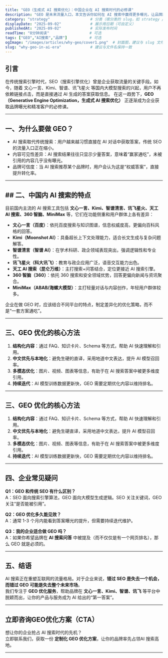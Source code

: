 ```yaml
---
title: "GEO（生成式 AI 搜索优化）：中国企业在 AI 搜索时代的必修课"
description: "GEO 是未来流量入口，本文告诉你如何在 AI 搜索中赢得更多曝光，让品牌脱颖而出，获取先发优势。"
category: "strategy"                  # 分类（填分类的 slug，如 strategy / case / guide）
displayDate: "2025-09-02"             # 展示用日期（可自定义）
publishedAt: "2025-09-02"             # 实际发布时间
readTime: "8分钟阅读"                  # 可选
tags: ["GEO","AI搜索","品牌"]          # 可选
ogImage: "/images/articles/why-geo/cover1.png"  # 封面图，建议与 slug 文件夹一致
slug: "why-geo-in-ai-era"             # 建议与文件名保持一致
---
```

## 引言
在传统搜索引擎时代，SEO（搜索引擎优化）曾是企业获取流量的关键手段。如今，随着 文心一言、Kimi、智谱、讯飞星火 等国内大模型搜索的兴起，用户不再依赖链接点击，而是直接通过 AI 生成的答案获取信息。
在这一趋势下，**GEO（Generative Engine Optimization，生成式 AI 搜索优化）** 正逐渐成为企业获取品牌曝光和精准客户的必修课。

---

## 一、为什么要做 GEO？
- AI 搜索取代传统搜索：用户越来越习惯直接在 AI 对话中获取答案，传统 SEO 的流量入口正在缩小。  
- 内容可见性差异：AI 搜索结果往往只显示少量答案，意味着“赢家通吃”，未被引用的内容几乎没有曝光。  
- 品牌可信度：当 AI 搜索推荐某个品牌时，用户会认为这是“权威答案”，直接提升转化率。 

---

## ## 二、中国内 AI 搜索的特点  

目前国内主流的 AI 搜索工具包括 **文心一言、Kimi、智谱清言、讯飞星火、天工 AI 搜索、360 智脑、MiniMax** 等，它们在功能侧重和用户群体上各有差异：  

- **文心一言（百度）**：依托百度搜索与知识图谱，信息权威度高，更偏向百科风格的回答。  
- **Kimi（Moonshot AI）**：具备超长上下文处理能力，适合长文生成与复杂问题解答。  
- **智谱清言（智谱 AI）**：在学术科研、政企领域表现突出，强调逻辑性和专业性。  
- **讯飞星火（科大讯飞）**：教育与政企应用广泛，语音交互能力出色。  
- **天工 AI 搜索（昆仑万维）**：主打搜索+问答结合，定位更接近 AI 搜索引擎。  
- **360 智脑（360）**：依托 360 搜索和安全领域优势，回答更偏向新闻与资讯聚合。  
- **MiniMax（ABAB/海螺大模型）**：主打轻量对话与内容创作，年轻用户群体较多。  

 企业在做 GEO 时，应该结合不同平台的特点，制定差异化的优化策略，而不是“一套方案通吃”。   

---

## 三、GEO 优化的核心方法
1. **结构化内容**：通过 FAQ、知识卡片、Schema 等方式，帮助 AI 快速理解和引用。  
2. **中文优先与本地化**：避免生硬的直译，采用地道中文表达，提升 AI 模型召回率。  
3. **多模态优化**：图片、视频、图表等信息，有助于在 AI 搜索答案中被更多维度引用。  
4. **持续迭代**：AI 模型训练数据更新快，GEO 需要定期优化内容以维持排名。  

---

## 三、GEO 优化的核心方法  

1. **结构化内容**：通过 FAQ、知识卡片、Schema 等方式，帮助 AI 快速理解和引用。  
2. **中文优先与本地化**：避免生硬直译，采用地道中文表达，提升 AI 模型召回率。  
3. **多模态优化**：图片、视频、图表等信息，有助于在 AI 搜索答案中被更多维度引用。  
4. **持续迭代**：AI 模型训练数据更新快，GEO 需要定期优化内容以维持排名。  

---

## 四、企业常见疑问  

**Q1：GEO 和传统 SEO 有什么区别？**  
A：SEO 面向搜索引擎算法，GEO 面向大模型生成逻辑。SEO 关注关键词，GEO 关注“是否能被引用”。  

**Q2：GEO 优化多久能见效？**  
A：通常 1-3 个月内能看到答案曝光的提升，但需要持续迭代维护。  

**Q3：我的企业适合做 GEO 吗？**  
A：如果你希望品牌在 **AI 搜索问答** 中被提及（而不仅仅是有一个网页排名），那么 GEO 就是必须的。  

---

## 五、结语  

AI 搜索正在重塑互联网的流量格局。对于企业来说，**错过 SEO 是失去一个机会，而错过 GEO 可能是失去整个未来市场**。  
我们专注于 **GEO 优化服务**，帮助品牌在 **文心一言、Kimi、智谱、讯飞** 等平台中脱颖而出，让你的产品与服务成为 AI 给出的“第一答案”。  

---

##  立即咨询GEO优化方案（CTA）  

想让你的企业抢占 AI 搜索时代的先机？  
立即联系我们，获取一份 **定制化 GEO 优化方案**，让你的品牌率先占领AI 搜索高地。  
  

---

<!--结构化数据标记 FAQ Schema for GEO 优化 -->
<script type="application/ld+json">  //固定写法
{
  "@context": "https://schema.org",   //固定写法
  "@type": "FAQPage",  //固定写法
  "mainEntity": [
    {      //起
      "@type": "Question",
      "name": "GEO 和传统 SEO 有什么区别？",    //填FAQ的问题
      "acceptedAnswer": {
        "@type": "Answer",
        "text": "SEO 面向搜索引擎算法，GEO 面向大模型生成逻辑。SEO 关注关键词，GEO 关注“是否能被引用”。"     //填FAQ的问题
      }
    },    //止
    {
      "@type": "Question",
      "name": "GEO 优化多久能见效？",
      "acceptedAnswer": {
        "@type": "Answer",
        "text": "通常 1-3 个月内能看到答案曝光的提升，但需要持续迭代维护。"
      }
    },
       {      //起
      "@type": "Question",
      "name": "我的企业适合做 GEO 吗？",    //填FAQ的问题
      "acceptedAnswer": {
        "@type": "Answer",
        "text": "如果你希望品牌在 **AI 搜索问答** 中被提及（而不仅仅是有一个网页排名），那么 GEO 就是必须的。  ”。"     //填FAQ的问题
      }
    },    //止
  ]
}
</script>

